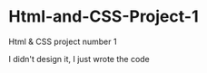 # Html-and-CSS-Project-1
Html &amp; CSS project number 1

I didn't design it, I just wrote the code
